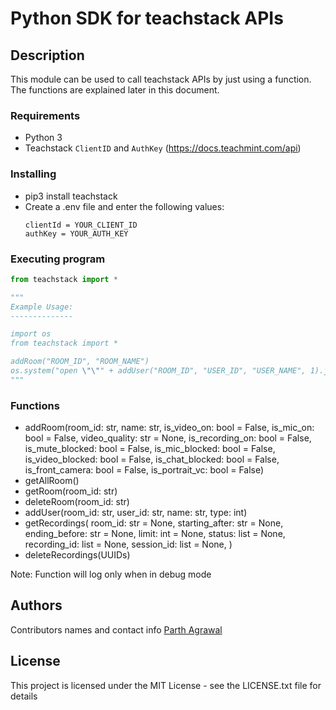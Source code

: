 # Python SDK for teachstack APIs

## Description

This module can be used to call teachstack APIs by just using a function. The functions are explained later in this document.

### Requirements

- Python 3
- Teachstack `ClientID` and `AuthKey` (https://docs.teachmint.com/api)

### Installing

- pip3 install teachstack
- Create a .env file and enter the following values:
  ```
  clientId = YOUR_CLIENT_ID
  authKey = YOUR_AUTH_KEY
  ```

### Executing program

```py
from teachstack import *

"""
Example Usage:
--------------

import os
from teachstack import *

addRoom("ROOM_ID", "ROOM_NAME")
os.system("open \"\"" + addUser("ROOM_ID", "USER_ID", "USER_NAME", 1).json().get("data").get("url"))
"""

```

### Functions

- addRoom(room_id: str, name: str, is_video_on: bool = False, is_mic_on: bool = False, video_quality: str = None, is_recording_on: bool = False, is_mute_blocked: bool = False, is_mic_blocked: bool = False, is_video_blocked: bool = False, is_chat_blocked: bool = False, is_front_camera: bool = False, is_portrait_vc: bool = False)
- getAllRoom()
- getRoom(room_id: str)
- deleteRoom(room_id: str)
- addUser(room_id: str, user_id: str, name: str, type: int)
- getRecordings(
  room_id: str = None,
  starting_after: str = None,
  ending_before: str = None,
  limit: int = None,
  status: list = None,
  recording_id: list = None,
  session_id: list = None,
  )
- deleteRecordings(UUIDs)

Note: Function will log only when in debug mode

## Authors

Contributors names and contact info
[Parth Agrawal](parth@teachmint.com)

## License

This project is licensed under the MIT License - see the LICENSE.txt file for details
